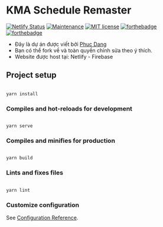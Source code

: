 
# KMA Schedule Remaster
[![Netlify Status](https://api.netlify.com/api/v1/badges/4b0ebbc3-a651-4e60-a105-22833234fd82/deploy-status)](https://app.netlify.com/sites/kma-schedule-remaster/deploys) [![Maintenance](https://img.shields.io/badge/Maintained%3F-yes-green.svg)](https://GitHub.com/Naereen/StrapDown.js/graphs/commit-activity) [![MIT license](https://img.shields.io/badge/License-MIT-blue.svg)](https://kma.dhpgo.com/)
[![forthebadge](https://forthebadge.com/images/badges/built-with-love.svg)](https://forthebadge.com) [![forthebadge](https://forthebadge.com/images/badges/made-with-vue.svg)](https://forthebadge.com)


  + Đây là dự án được viết bởi [Phuc Dang](https://danghoangphuc.com/) 
 + Bạn có thể  fork về và toàn quyền chỉnh sửa theo ý thích.
 + Website được host tại: Netlify - Firebase

## Project setup

```

yarn install

```

  

### Compiles and hot-reloads for development

```

yarn serve

```

  

### Compiles and minifies for production

```

yarn build

```

  

### Lints and fixes files

```

yarn lint

```

  

### Customize configuration

See [Configuration Reference](https://cli.vuejs.org/config/).